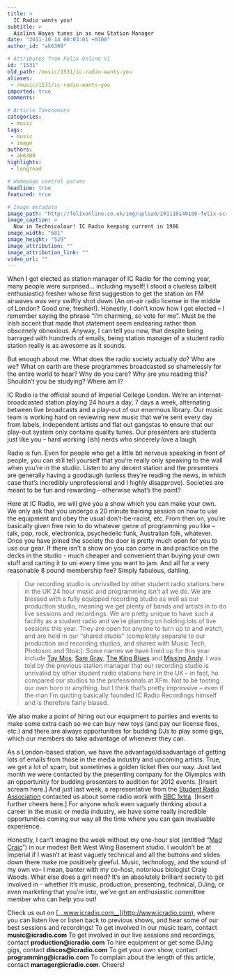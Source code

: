 ```yaml
---
title: >
  IC Radio wants you!
subtitle: >
  Aislinn Hayes tunes in as new Station Manager
date: "2011-10-14 00:03:01 +0100"
author_id: "ak6309"

# Attributes from Felix Online V1
id: "1531"
old_path: /music/1531/ic-radio-wants-you
aliases:
 - /music/1531/ic-radio-wants-you
imported: true
comments:

# Article Taxonomies
categories:
 - music
tags:
 - music
 - image
authors:
 - ak6309
highlights:
 - longread

# Homepage control params
headline: true
featured: true

# Image metadata
image_path: "http://felixonline.co.uk/img/upload/201110140100-felix-screen-shot-2011-10-12-at-13.43.41.png"
image_caption: >
  Now in Technicolour! IC Radio keeping current in 1986
image_width: "681"
image_height: "529"
image_attribution: ""
image_attribution_link: ""
video_url: ""
---
```


When I got elected as station manager of IC Radio for the coming year, many people were surprised… including myself! I stood a clueless (albeit enthusiastic) fresher whose first suggestion to get the station on FM airwaves was very swiftly shot down (An on-air radio license in the middle of London? Good one, fresher!). Honestly, I don’t know how I got elected – I remember saying the phrase “I’m charming, so vote for me”. Must be the Irish accent that made that statement seem endearing rather than obscenely obnoxious. Anyway, I can tell you now, that despite being barraged with hundreds of emails, being station manager of a student radio station really is as awesome as it sounds.

But enough about me. What does the radio society actually do? Who are we? What on earth are these programmes broadcasted so shamelessly for the entire world to hear? Why do you care? Why are you reading this? Shouldn’t you be studying? Where am I?

IC Radio is the official sound of Imperial College London. We’re an internet-broadcasted station playing 24 hours a day, 7 days a week, alternating between live broadcasts and a play-out of our enormous library. Our music team is working hard on reviewing new music that we’re sent every day from labels, independent artists and flat out gangstas to ensure that our play-out system only contains quality tunes. Our presenters are students just like you – hard working (ish) nerds who sincerely love a laugh.

Radio is fun. Even for people who get a little bit nervous speaking in front of people, you can still tell yourself that you’re really only speaking to the wall when you’re in the studio. Listen to any decent station and the presenters are generally having a goodlaugh (unless they’re reading the news, in which case that’s incredibly unprofessional and I highly disapprove). Societies are meant to be fun and rewarding – otherwise what’s the point?

Here at IC Radio, we will give you a show which you can make your own. We only ask that you undergo a 20 minute training session on how to use the equipment and obey the usual don’t-be-racist, etc. From then on, you’re basically given free rein to do whatever genre of programming you like – talk, pop, rock, electronica, psychedelic funk, Australian folk, whatever. Once you have joined the society the door is pretty much open for you to use our gear. If there isn’t a show on you can come in and practice on the decks in the studio - much cheaper and convenient than buying your own stuff and carting it to uni every time you want to jam. And all for a very reasonable 8 pound membership fee? Simply fabulous, dahling.
> Our recording studio is unrivalled by other student radio stations here in the UK
24 hour music and programming isn’t all we do. We are blessed with a fully equipped recording studio as well as our production studio, meaning we get plenty of bands and artists in to do live sessions and recordings. We are pretty unique to have such a facility as a student radio and we’re planning on holding lots of live sessions this year. They are open for anyone to turn up to and watch, and are held in our “shared studio” (completely separate to our production and recording studios, and shared with Music Tech, Photosoc and Stoic). Some names we have lined up for this year include [Tay Mos](http://www.reverbnation.com/taymos), [Sam Gray](http://www.samgray.co.uk/), [The King Blues](http://www.kingblues.com/) and [Missing Andy](http://www.missingandy.com/). I was told by the previous station manager that our recording studio is unrivaled by other student radio stations here in the UK – in fact, he compared our studios to the professionals at XFm. Not to be tooting our own horn or anything, but I think that’s pretty impressive – even if the man I’m quoting basically founded IC Radio Recordings himself and is therefore fairly biased.

We also make a point of hiring out our equipment to parties and events to make some extra cash so we can buy new toys (and pay our license fees, etc.) and there are always opportunities for budding DJs to play some gigs, which our members do take advantage of whenever they can.

As a London-based station, we have the advantage/disadvantage of getting lots of emails from those in the media industry and upcoming artists. True, we get a lot of spam, but sometimes a golden ticket flies our way. Just last month we were contacted by the presenting company for the Olympics with an opportunity for budding presenters to audition for 2012 events. [Insert scream here.] And just last week, a representative from the [Student Radio Association](http://www.studentradio.org.uk/) contacted us about some radio work with [BBC 1xtra](http://www.bbc.co.uk/1xtra/). [Insert further cheers here.] For anyone who’s even vaguely thinking about a career in the music or media industry, we have some really incredible opportunities coming our way all the time where you can gain invaluable experience.

Honestly, I can’t imagine the week without my one-hour slot (entitled “[Mad Craic](http://www.icradio.com/shows/637/)”) in our modest Beit West Wing Basement studio. I wouldn’t be at Imperial if I wasn’t at least vaguely technical and all the buttons and slides down there make me positively gleeful. Music, technology, and the sound of my own vo– I mean, banter with my co-host, notorious biologist Craig Woods. What else does a girl need? It’s an absolutely brilliant society to get involved in - whether it’s music, production, presenting, technical, DJing, or even marketing that you’re into, we’ve got an enthusiastic committee member who can help you out!

Check us out on [__www.icradio.com__](http://www.icradio.com), where you can listen live or listen back to previous shows, and hear some of our best sessions and recordings!
 To get involved in our music team, contact __music@icradio.com__
 To get involved in our live sessions and recordings, contact __production@icradio.com__
 To hire equipment or get some DJing gigs, contact __discos@icradio.com__
 To get your own show, contact __programming@icradio.com__
 To complain about the length of this article, contact __manager@icradio.com__. Cheers!
